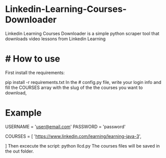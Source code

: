 # Linkedin-Learning-Courses-Downloader
Linkedin Learning Courses Downloader is a simple python scraper tool that downloads video lessons from Linkedin Learning
# # How to use
First install the requirements:

pip install -r requirements.txt
In the # config.py file, write your login info and fill the COURSES array with the slug of the the courses you want to download, 
# Example

USERNAME = 'user@email.com'
PASSWORD = 'password'

COURSES = [
    'https://www.linkedin.com/learning/learning-java-3',
  
]
Then excecute the script:
python llcd.py
The courses files will be saved in the out folder.
